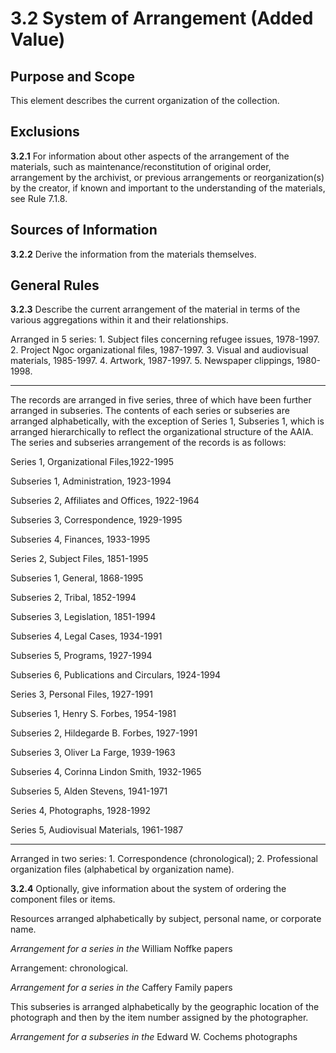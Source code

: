 # 3.2 System of Arrangement (Added Value)

## Purpose and Scope

This element describes the current organization of the collection.

## Exclusions

**3.2.1** For information about other aspects of the arrangement of the materials, such as maintenance/reconstitution of original order, arrangement by the archivist, or previous arrangements or reorganization(s) by the creator, if known and important to the understanding of the materials, see Rule 7.1.8.

## Sources of Information

**3.2.2** Derive the information from the materials themselves.

## General Rules

**3.2.3** Describe the current arrangement of the material in terms of the various aggregations within it and their relationships.

Arranged in 5 series: 1. Subject files concerning refugee issues, 1978-1997. 2. Project Ngoc organizational files, 1987-1997. 3. Visual and audiovisual materials, 1985-1997. 4. Artwork, 1987-1997. 5. Newspaper clippings, 1980-1998.

------------------------

The records are arranged in five series, three of which have been further arranged in subseries. The contents of each series or subseries are arranged alphabetically, with the exception of Series 1, Subseries 1, which is arranged hierarchically to reflect the organizational structure of the AAIA. The series and subseries arrangement of the records is as follows:

Series 1, Organizational Files,1922-1995

Subseries 1, Administration, 1923-1994

Subseries 2, Affiliates and Offices, 1922-1964

Subseries 3, Correspondence, 1929-1995

Subseries 4, Finances, 1933-1995

Series 2, Subject Files, 1851-1995

Subseries 1, General, 1868-1995

Subseries 2, Tribal, 1852-1994

Subseries 3, Legislation, 1851-1994

Subseries 4, Legal Cases, 1934-1991

Subseries 5, Programs, 1927-1994

Subseries 6, Publications and Circulars, 1924-1994

Series 3, Personal Files, 1927-1991

Subseries 1, Henry S. Forbes, 1954-1981

Subseries 2, Hildegarde B. Forbes, 1927-1991

Subseries 3, Oliver La Farge, 1939-1963

Subseries 4, Corinna Lindon Smith, 1932-1965

Subseries 5, Alden Stevens, 1941-1971

Series 4, Photographs, 1928-1992

Series 5, Audiovisual Materials, 1961-1987

------------------------

Arranged in two series: 1. Correspondence (chronological); 2. Professional organization files (alphabetical by organization name).

**3.2.4** Optionally, give information about the system of ordering the component files or items.

Resources arranged alphabetically by subject, personal name, or corporate name.

_Arrangement for a series in the_ William Noffke papers

Arrangement: chronological.

_Arrangement for a series in the_ Caffery Family papers

This subseries is arranged alphabetically by the geographic location of the photograph and then by the item number assigned by the photographer.

_Arrangement for a subseries in the_ Edward W. Cochems photographs
